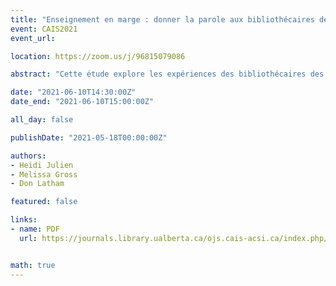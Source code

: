 ```yaml
---
title: "Enseignement en marge : donner la parole aux bibliothécaires des collèges communautaires"
event: CAIS2021
event_url:

location: https://zoom.us/j/96815079086

abstract: "Cette étude explore les expériences des bibliothécaires des collèges communautaires aux États-Unis en matière de responsabilité pédagogique, alors qu'ils négocient des directives professionnelles qui remettent en question leurs pratiques existantes. Les environnements, les étudiant.e.s et les programmes des collèges communautaires diffèrent considérablement de ceux généralement explorés dans la recherche sur la maîtrise de l'information. Ainsi, l'étude donne la parole à un groupe relativement marginalisé de bibliothécaires, dont beaucoup ont du mal à mettre en œuvre des approches pédagogiques perçues comme étant plus adaptées aux contextes universitaires."

date: "2021-06-10T14:30:00Z"
date_end: "2021-06-10T15:00:00Z"

all_day: false

publishDate: "2021-05-18T00:00:00Z"

authors:
- Heidi Julien
- Melissa Gross
- Don Latham

featured: false

links:
- name: PDF
  url: https://journals.library.ualberta.ca/ojs.cais-acsi.ca/index.php/cais-asci/article/view/1189/1028


math: true
---
```

